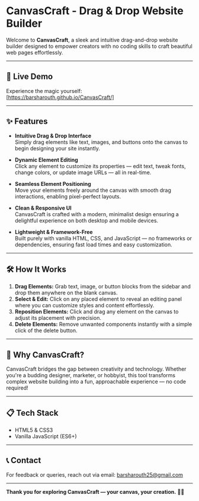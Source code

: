 # CanvasCraft - Drag & Drop Website Builder

Welcome to **CanvasCraft**, a sleek and intuitive drag-and-drop website builder designed to empower creators with no coding skills to craft beautiful web pages effortlessly.

---

## 🚀 Live Demo

Experience the magic yourself:  
[https://barsharouth.github.io/CanvasCraft/]

---

## ✨ Features

- **Intuitive Drag & Drop Interface**  
  Simply drag elements like text, images, and buttons onto the canvas to begin designing your site instantly.

- **Dynamic Element Editing**  
  Click any element to customize its properties — edit text, tweak fonts, change colors, or update image URLs — all in real-time.

- **Seamless Element Positioning**  
  Move your elements freely around the canvas with smooth drag interactions, enabling pixel-perfect layouts.

- **Clean & Responsive UI**  
  CanvasCraft is crafted with a modern, minimalist design ensuring a delightful experience on both desktop and mobile devices.

- **Lightweight & Framework-Free**  
  Built purely with vanilla HTML, CSS, and JavaScript — no frameworks or dependencies, ensuring fast load times and easy customization.

---

## 🛠️ How It Works

1. **Drag Elements:** Grab text, image, or button blocks from the sidebar and drop them anywhere on the blank canvas.  
2. **Select & Edit:** Click on any placed element to reveal an editing panel where you can customize styles and content effortlessly.  
3. **Reposition Elements:** Click and drag any element on the canvas to adjust its placement with precision.  
4. **Delete Elements:** Remove unwanted components instantly with a simple click of the delete button.  

---

## 🎯 Why CanvasCraft?

CanvasCraft bridges the gap between creativity and technology. Whether you're a budding designer, marketer, or hobbyist, this tool transforms complex website building into a fun, approachable experience — no code required!

---

## 📋 Tech Stack

- HTML5 & CSS3  
- Vanilla JavaScript (ES6+)  

---

## 📞 Contact

For feedback or queries, reach out via email: barsharouth25@gmail.com

---

**Thank you for exploring CanvasCraft — your canvas, your creation.** 🎨✨
